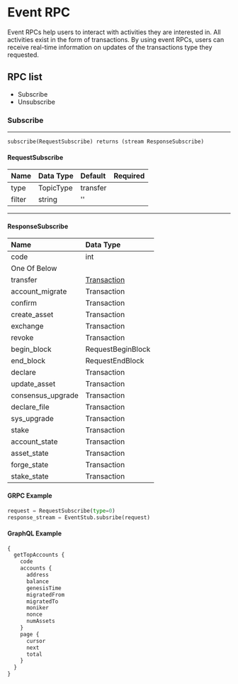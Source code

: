 # Event RPC


<!-- General description - purpose of chain rpc, problem it could solve -->
Event RPCs help users to interact with activities they are interested in. All activities exist in the form of transactions. By using event RPCs, users can receive real-time information on updates of the transactions type they requested.


## RPC list
<!-- list rpc -->
- Subscribe
- Unsubscribe


### Subscribe
----
<!-- intro what does it do -->

`subscribe(RequestSubscribe) returns (stream ResponseSubscribe)`

<!-- input -->
#### RequestSubscribe
|  Name  | Data Type |  Default  |Required |
| :----- | :-------- |  :------- |:------- |
| type   | TopicType |  transfer |         |
| filter | string    |  ''       |         |
---

<!-- output -->
#### ResponseSubscribe
|       Name        |     Data Type     |
| :---------------- | :---------------- |
| code              | int               |
| One Of Below      |                   |
| transfer          | [Transaction](../../types/type.md#Transaction)       |
| account_migrate   | Transaction       |
| confirm           | Transaction       |
| create_asset      | Transaction       |
| exchange          | Transaction       |
| revoke            | Transaction       |
| begin_block       | RequestBeginBlock |
| end_block         | RequestEndBlock   |
| declare           | Transaction       |
| update_asset      | Transaction       |
| consensus_upgrade | Transaction       |
| declare_file      | Transaction       |
| sys_upgrade       | Transaction       |
| stake             | Transaction       |
| account_state     | Transaction       |
| asset_state       | Transaction       |
| forge_state       | Transaction       |
| stake_state       | Transaction       |


#### GRPC Example

```python
request = RequestSubscribe(type=0)
response_stream = EventStub.subsribe(request)
```

#### GraphQL Example
```graphql
{
  getTopAccounts {
    code
    accounts {
      address
      balance
      genesisTime
      migratedFrom
      migratedTo
      moniker
      nonce
      numAssets
    }
    page {
      cursor
      next
      total
    }
  }
}
```
